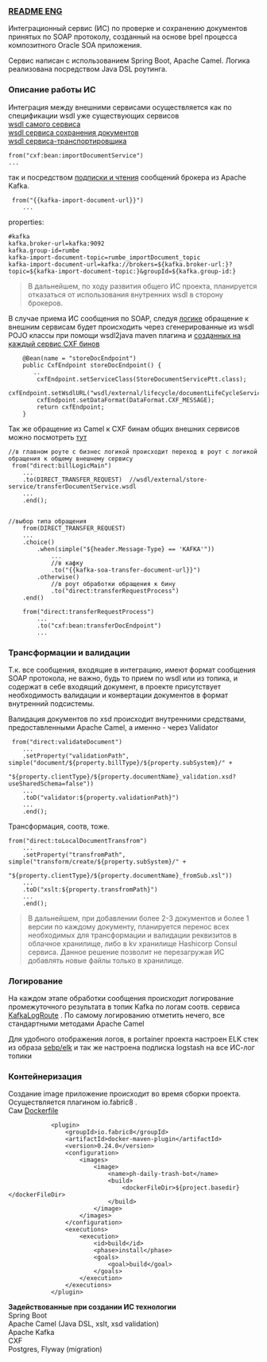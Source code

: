 ### [README ENG](README.md)
Интеграционный сервис (ИС) по проверке и сохранению документов принятых по SOAP протоколу, созданный на основе bpel процесса композитного Oracle SOA приложения.

Сервис написан с использованием Spring Boot, Apache Camel. Логика реализована посредством Java DSL роутинга.



### Описание работы ИС  
Интеграция между внешними сервисами осуществляется как по спецификации wsdl уже существующих сервисов  
[wsdl самого сервиса](src/main/resources/wsdl/internal/checkRumbeDocuments.wsdl)  
[wsdl сервиса сохранения документов](src/main/resources/wsdl/external/lifecycle/documentLifeCycleService.wsdl)  
[wsdl сервиса-транспортировщика](src/main/resources/wsdl/external/transfer/transferDocumentService.wsdl)  


```
from("cxf:bean:importDocumentService")
...
```

так и посредством [подписки и чтения](src/main/java/ru/rumbe/check/route/ImportDocumentRoute.java) сообщений брокера из
Apache Kafka.

```
 from("{{kafka-import-document-url}}")
    ...
```
properties:
```
#kafka
kafka.broker-url=kafka:9092
kafka.group-id=rumbe
kafka-import-document-topic=rumbe_importDocument_topic
kafka-import-document-url=kafka://brokers=${kafka.broker-url:}?topic=${kafka-import-document-topic:}&groupId=${kafka.group-id:}
```

> В дальнейшем, по ходу развития общего ИС проекта, планируется отказаться от использования внутренних wsdl в сторону брокеров. 

В случае приема ИС сообщения по SOAP, следуя [логике](src/main/java/ru/rumbe/check/route/ExternalRoutes.java)
обращение к внешним сервисам будет происходить через сгенерированные из wsdl POJO классы при помощи wsdl2java maven плагина и [созданных на каждый сервис CXF бинов](src/main/java/ru/rumbe/check/config/common/ExternalEndpointConfig.java)
```
    @Bean(name = "storeDocEndpoint")
    public CxfEndpoint storeDocEndpoint() {
       ..
        cxfEndpoint.setServiceClass(StoreDocumentServicePtt.class);
        cxfEndpoint.setWsdlURL("wsdl/external/lifecycle/documentLifeCycleService.wsdl");
        cxfEndpoint.setDataFormat(DataFormat.CXF_MESSAGE);
        return cxfEndpoint;
    }
```

Так же обращение из Camel к CXF бинам общих внешних сервисов можно посмотреть [тут](src/main/java/ru/rumbe/check/route/ExternalRoutes.java)

```
//в главном роуте с бизнес логикой происходит переход в роут с логикой обращения к общему внешнему сервису
 from("direct:billLogicMain")
    ...
    .to(DIRECT_TRANSFER_REQUEST)  //wsdl/external/store-service/transferDocumentService.wsdl
    ...
    .end();
    
   
//выбор типа обращения  
    from(DIRECT_TRANSFER_REQUEST)
    ...
    .choice()
        .when(simple("${header.Message-Type} == 'KAFKA'"))
            ...
            //в кафку
            .to("{{kafka-soa-transfer-document-url}}")
        .otherwise()
            //в роут обработки обращения к бину
            .to("direct:transferRequestProcess")
    .end()
   
    from("direct:transferRequestProcess")
        ...
        .to("cxf:bean:transferDocEndpoint")
        ...
```

### Трансформации и валидации 
Т.к. все сообщения, входящие в интеграцию, имеют формат сообщения SOAP протокола, не важно, будь то прием по wsdl 
или из топика, и содержат в себе входящий документ, в проекте присутствует необходимость валидации и конвертации
документов в формат внутренний подсистемы.

Валидация документов по xsd происходит внутренними средствами, предоставленными Apache Camel, а именно - через Validator  
```
 from("direct:validateDocument")
    ...
    .setProperty("validationPath", simple("document/${property.billType}/${property.subSystem}/" +
                        "${property.clientType}/${property.documentName}_validation.xsd?useSharedSchema=false"))
    ...
    .toD("validator:${property.validationPath}")
    ...
    .end();
```
Трансформация, соотв, тоже.
```
from("direct:toLocalDocumentTransfrom")
    ...
    .setProperty("transfromPath", simple("transform/create/${property.subSystem}/" +
                            "${property.clientType}/${property.documentName}_fromSub.xsl"))
    ...
    .toD("xslt:${property.transfromPath}")
    ...
    .end();
```
>В дальнейшем, при добавлении более 2-3 документов и более 1 версии по каждому документу, 
планируется перенос всех необходимых для трансформации и валидации реквизитов в облачное хранилище, 
либо в kv хранилище Hashicorp Consul сервиса. Данное решение позволит не перезагружая ИС добавлять новые файлы только в хранилище. 


### Логирование
На каждом этапе обработки сообщения происходит логирование промежуточного результата в топик Kafka по логам соотв. сервиса
[KafkaLogRoute](src/main/java/ru/rumbe/check/route/KafkaLogRoute.java)  . 
По самому логированию отметить нечего, все стандартными методами Apache Camel  

Для удобного отображения логов, в portainer проекта настроен ELK стек из образа [sebp/elk](https://hub.docker.com/r/sebp/elk/) и так же 
настроена подписка logstash на все ИС-лог топики

### Контейнеризация  
Создание image приложение происходит во время сборки проекта. Осуществляется плагином io.fabric8 .  
Сам [Dockerfile](Dockerfile)
```
            <plugin>
                <groupId>io.fabric8</groupId>
                <artifactId>docker-maven-plugin</artifactId>
                <version>0.24.0</version>
                <configuration>
                    <images>
                        <image>
                            <name>ph-daily-trash-bot</name>
                            <build>
                                <dockerFileDir>${project.basedir}</dockerFileDir>
                            </build>
                        </image>
                    </images>
                </configuration>
                <executions>
                    <execution>
                        <id>build</id>
                        <phase>install</phase>
                        <goals>
                            <goal>build</goal>
                        </goals>
                    </execution>
                </executions>
            </plugin>
```
**Задействованные при создании ИС технологии**   
Spring Boot  
Apache Camel (Java DSL, xslt, xsd validation)   
Apache Kafka  
CXF  
Postgres, Flyway (migration)